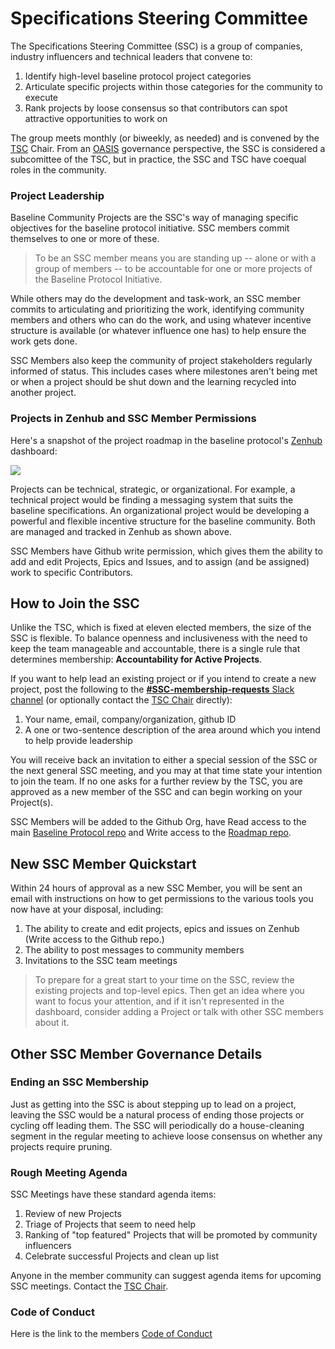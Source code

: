 # Specifications Steering Committee

The Specifications Steering Committee \(SSC\) is a group of companies, industry influencers and technical leaders that convene to:

1. Identify high-level baseline protocol project categories
2. Articulate specific projects within those categories for the community to execute
3. Rank projects by loose consensus so that contributors can spot attractive opportunities to work on

The group meets monthly \(or biweekly, as needed\) and is convened by the [TSC](technical-steering-committee.md) Chair. From an [OASIS](https://oasis-open-projects.org/) governance perspective, the SSC is considered a subcomittee of the TSC, but in practice, the SSC and TSC have coequal roles in the community.

### Project Leadership <a id="project-leadership"></a>

Baseline Community Projects are the SSC's way of managing specific objectives for the baseline protocol initiative. SSC members commit themselves to one or more of these.

> To be an SSC member means you are standing up -- alone or with a group of members -- to be accountable for one or more projects of the Baseline Protocol Initiative.

While others may do the development and task-work, an SSC member commits to articulating and prioritizing the work, identifying community members and others who can do the work, and using whatever incentive structure is available \(or whatever influence one has\) to help ensure the work gets done.

SSC Members also keep the community of project stakeholders regularly informed of status. This includes cases where milestones aren't being met or when a project should be shut down and the learning recycled into another project.

### Projects in Zenhub and SSC Member Permissions <a id="projects-in-zenhub-and-ssc-member-permissions"></a>

Here's a snapshot of the project roadmap in the baseline protocol's [Zenhub](https://app.zenhub.com/workspaces/baseline-5e713dc4f555144d9d6d17f6/roadmap) dashboard:

![](https://gblobscdn.gitbook.com/assets%2F-M2ZgeO6_fLS5V_kJ073%2F-M4WmsAd1FC8MfWpfwWt%2F-M4WxBIfKUgEsVA0yIYO%2Fimage.png?alt=media&token=644fe218-71ea-4801-ad02-8ae7bb16f35c)

Projects can be technical, strategic, or organizational. For example, a technical project would be finding a messaging system that suits the baseline specifications. An organizational project would be developing a powerful and flexible incentive structure for the baseline community. Both are managed and tracked in Zenhub as shown above.

SSC Members have Github write permission, which gives them the ability to add and edit Projects, Epics and Issues, and to assign \(and be assigned\) work to specific Contributors.

## How to Join the SSC <a id="how-to-join-the-ssc"></a>

Unlike the TSC, which is fixed at eleven elected members, the size of the SSC is flexible. To balance openness and inclusiveness with the need to keep the team manageable and accountable, there is a single rule that determines membership: **Accountability for Active Projects**.

If you want to help lead an existing project or if you intend to create a new project, post the following to the [**\#SSC-membership-requests** Slack channel](https://ethereum-baseline.slack.com/archives/C012AAD3Z60) \(or optionally contact the [TSC Chair](community-leaders.md#your-provisional-chair) directly\):

1. Your name, email, company/organization, github ID
2. A one or two-sentence description of the area around which you intend to help provide leadership

You will receive back an invitation to either a special session of the SSC or the next general SSC meeting, and you may at that time state your intention to join the team. If no one asks for a further review by the TSC, you are approved as a new member of the SSC and can begin working on your Project\(s\).

SSC Members will be added to the Github Org, have Read access to the main [Baseline Protocol repo](https://github.com/ethereum-oasis/baseline) and Write access to the [Roadmap repo](https://github.com/ethereum-oasis/baseline-roadmap).

## New SSC Member Quickstart <a id="new-ssc-member-quickstart"></a>

Within 24 hours of approval as a new SSC Member, you will be sent an email with instructions on how to get permissions to the various tools you now have at your disposal, including:

1. The ability to create and edit projects, epics and issues on Zenhub \(Write access to the Github repo.\)
2. The ability to post messages to community members
3. Invitations to the SSC team meetings

> To prepare for a great start to your time on the SSC, review the existing projects and top-level epics. Then get an idea where you want to focus your attention, and if it isn't represented in the dashboard, consider adding a Project or talk with other SSC members about it.

## Other SSC Member Governance Details <a id="other-ssc-member-governance-details"></a>

### Ending an SSC Membership <a id="ending-an-ssc-membership"></a>

Just as getting into the SSC is about stepping up to lead on a project, leaving the SSC would be a natural process of ending those projects or cycling off leading them. The SSC will periodically do a house-cleaning segment in the regular meeting to achieve loose consensus on whether any projects require pruning.

### Rough Meeting Agenda <a id="rough-meeting-agenda"></a>

SSC Meetings have these standard agenda items:

1. Review of new Projects
2. Triage of Projects that seem to need help
3. Ranking of "top featured" Projects that will be promoted by community influencers
4. Celebrate successful Projects and clean up list

Anyone in the member community can suggest agenda items for upcoming SSC meetings. Contact the [TSC Chair](community-leaders.md#your-provisional-chair).

### Code of Conduct <a id="code-of-conduct"></a>

Here is the link to the members [Code of Conduct](https://github.com/ethereum-oasis/baseline/blob/master/CODE_OF_CONDUCT.md)

​

​

